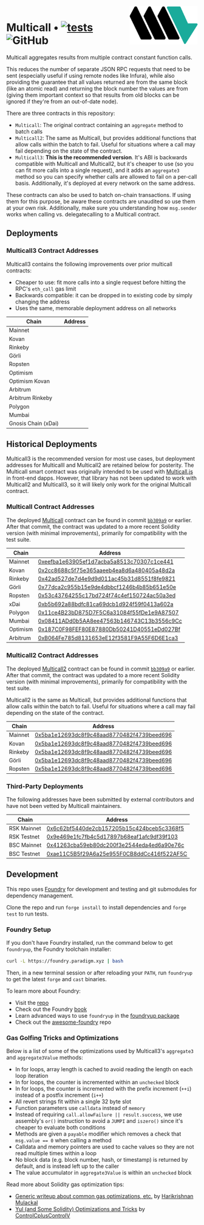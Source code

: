<img align="right" width="180" height="100" top="100" src="./assets/makerdao.png">

# Multicall • [![tests](https://github.com/mds1/multicall/actions/workflows/tests.yml/badge.svg)](https://github.com/mds1/multicall/actions/workflows/tests.yml) ![GitHub](https://img.shields.io/github/license/mds1/multicall)

Multicall aggregates results from multiple contract constant function calls.

This reduces the number of separate JSON RPC requests that need to be sent
(especially useful if using remote nodes like Infura), while also providing the
guarantee that all values returned are from the same block (like an atomic read)
and returning the block number the values are from (giving them important
context so that results from old blocks can be ignored if they're from an
out-of-date node).

There are three contracts in this repository:
- `Multicall`: The original contract containing an `aggregate` method to batch calls
- `Multicall2`: The same as Multicall, but provides additional functions that allow calls within the batch to fail. Useful for situations where a call may fail depending on the state of the contract.
- `Multicall3`: **This is the recommended version**. It's ABI is backwards compatible with Multicall and Multicall2, but it's cheaper to use (so you can fit more calls into a single request), and it adds an `aggregate3` method so you can specify whether calls are allowed to fail on a per-call basis. Additionally, it's deployed at every network on the same address.

These contracts can also be used to batch on-chain transactions. If using them
for this purpose, be aware these contracts are unaudited so use them at your own
risk. Additionally, make sure you understanding how `msg.sender` works when
calling vs. delegatecalling to a Multicall contract.

## Deployments

### Multicall3 Contract Addresses

Multicall3 contains the following improvements over prior multicall contracts:
- Cheaper to use: fit more calls into a single request before hitting the RPC's `eth_call` gas limit
- Backwards compatible: it can be dropped in to existing code by simply changing the address
- Uses the same, memorable deployment address on all networks

| Chain               | Address |
| ------------------- | ------- |
| Mainnet             |         |
| Kovan               |         |
| Rinkeby             |         |
| Görli               |         |
| Ropsten             |         |
| Optimism            |         |
| Optimism Kovan      |         |
| Arbitrum            |         |
| Arbitrum Rinkeby    |         |
| Polygon             |         |
| Mumbai              |         |
| Gnosis Chain (xDai) |         |

## Historical Deployments

Multicall3 is the recommended version for most use cases, but deployment addresses for
Multicalll and Multicall2 are retained below for posterity. The Multicall smart contract
was originally intended to be used with
[Multicall.js](https://github.com/makerdao/multicall.js)
in front-end dapps. However, that library has not been updated to work with Multicall2
and Multicall3, so it will likely only work for the original Multicall contract.

### Multicall Contract Addresses

The deployed [Multicall](https://github.com/mds1/multicall/blob/master/src/Multicall.sol) contract can be found in commit [`bb309a9`](https://github.com/mds1/multicall/commit/bb309a985379c40bdbbc9a8613501732ed98bb9c) or earlier. After that commit, the contract was updated to a more recent Solidity version (with minimal improvements), primarily for compatibility with the test suite.

| Chain    | Address                                                                                                                                              |
| -------- | ---------------------------------------------------------------------------------------------------------------------------------------------------- |
| Mainnet  | [0xeefba1e63905ef1d7acba5a8513c70307c1ce441](https://etherscan.io/address/0xeefba1e63905ef1d7acba5a8513c70307c1ce441#contracts)                      |
| Kovan    | [0x2cc8688c5f75e365aaeeb4ea8d6a480405a48d2a](https://kovan.etherscan.io/address/0x2cc8688c5f75e365aaeeb4ea8d6a480405a48d2a#contracts)                |
| Rinkeby  | [0x42ad527de7d4e9d9d011ac45b31d8551f8fe9821](https://rinkeby.etherscan.io/address/0x42ad527de7d4e9d9d011ac45b31d8551f8fe9821#contracts)              |
| Görli    | [0x77dca2c955b15e9de4dbbcf1246b4b85b651e50e](https://goerli.etherscan.io/address/0x77dca2c955b15e9de4dbbcf1246b4b85b651e50e#contracts)               |
| Ropsten  | [0x53c43764255c17bd724f74c4ef150724ac50a3ed](https://ropsten.etherscan.io/address/0x53c43764255c17bd724f74c4ef150724ac50a3ed#code)                   |
| xDai     | [0xb5b692a88bdfc81ca69dcb1d924f59f0413a602a](https://blockscout.com/poa/dai/address/0xb5b692a88bdfc81ca69dcb1d924f59f0413a602a)                      |
| Polygon  | [0x11ce4B23bD875D7F5C6a31084f55fDe1e9A87507](https://explorer-mainnet.maticvigil.com/address/0x11ce4B23bD875D7F5C6a31084f55fDe1e9A87507/contracts)   |
| Mumbai   | [0x08411ADd0b5AA8ee47563b146743C13b3556c9Cc](https://explorer-mumbai.maticvigil.com/address/0x08411ADd0b5AA8ee47563b146743C13b3556c9Cc/transactions) |
| Optimism | [0x187C0F98FEF80E87880Db50241D40551eDd027Bf](https://optimistic.etherscan.io/address/0x187C0F98FEF80E87880Db50241D40551eDd027Bf#code)                |
| Arbitrum | [0xB064Fe785d8131653eE12f3581F9A55F6D6E1ca3](https://arbiscan.io/address/0xB064Fe785d8131653eE12f3581F9A55F6D6E1ca3#code)                            |

### Multicall2 Contract Addresses

The deployed [Multicall2](https://github.com/mds1/multicall/blob/master/src/Multicall2.sol) contract can be found in commit [`bb309a9`](https://github.com/mds1/multicall/commit/bb309a985379c40bdbbc9a8613501732ed98bb9c) or earlier. After that commit, the contract was updated to a more recent Solidity version (with minimal improvements), primarily for compatibility with the test suite.

Multicall2 is the same as Multicall, but provides additional functions that allow calls within the batch to fail. Useful for situations where a call may fail depending on the state of the contract.

| Chain   | Address                                                                                                                                 |
| ------- | --------------------------------------------------------------------------------------------------------------------------------------- |
| Mainnet | [0x5ba1e12693dc8f9c48aad8770482f4739beed696](https://etherscan.io/address/0x5ba1e12693dc8f9c48aad8770482f4739beed696#contracts)         |
| Kovan   | [0x5ba1e12693dc8f9c48aad8770482f4739beed696](https://kovan.etherscan.io/address/0x5ba1e12693dc8f9c48aad8770482f4739beed696#contracts)   |
| Rinkeby | [0x5ba1e12693dc8f9c48aad8770482f4739beed696](https://rinkeby.etherscan.io/address/0x5ba1e12693dc8f9c48aad8770482f4739beed696#contracts) |
| Görli   | [0x5ba1e12693dc8f9c48aad8770482f4739beed696](https://goerli.etherscan.io/address/0x5ba1e12693dc8f9c48aad8770482f4739beed696#contracts)  |
| Ropsten | [0x5ba1e12693dc8f9c48aad8770482f4739beed696](https://ropsten.etherscan.io/address/0x5ba1e12693dc8f9c48aad8770482f4739beed696#code)      |

### Third-Party Deployments

The following addresses have been submitted by external contributors and have not been vetted by Multicall maintainers.

| Chain       | Address                                                                                                                          |
| ----------- | -------------------------------------------------------------------------------------------------------------------------------- |
| RSK Mainnet | [0x6c62bf5440de2cb157205b15c424bceb5c3368f5](https://explorer.rsk.co/address/0x6c62bf5440de2cb157205b15c424bceb5c3368f5)         |
| RSK Testnet | [0x9e469e1fc7fb4c5d17897b68eaf1afc9df39f103](https://explorer.testnet.rsk.co/address/0x9e469e1fc7fb4c5d17897b68eaf1afc9df39f103) |
| BSC Mainnet | [0x41263cba59eb80dc200f3e2544eda4ed6a90e76c](https://bscscan.com/address/0x41263cba59eb80dc200f3e2544eda4ed6a90e76c)             |
| BSC Testnet | [0xae11C5B5f29A6a25e955F0CB8ddCc416f522AF5C](https://testnet.bscscan.com/address/0xae11c5b5f29a6a25e955f0cb8ddcc416f522af5c)     |

## Development

This repo uses [Foundry](https://github.com/gakonst/foundry) for development and testing
and git submodules for dependency management.

Clone the repo and run `forge install` to install dependencies and `forge test` to run tests.

### Foundry Setup

If you don't have Foundry installed, run the command below to get `foundryup`, the Foundry toolchain installer:

```sh
curl -L https://foundry.paradigm.xyz | bash
```

Then, in a new terminal session or after reloading your `PATH`, run `foundryup` to get the latest `forge` and `cast` binaries.

To learn more about Foundry:
- Visit the [repo](https://github.com/gakonst/foundry)
- Check out the Foundry [book](https://onbjerg.github.io/foundry-book/)
- Learn advanced ways to use `foundryup` in the [foundryup package](https://github.com/gakonst/foundry/tree/master/foundryup)
- Check out the [awesome-foundry](https://github.com/crisgarner/awesome-foundry) repo

### Gas Golfing Tricks and Optimizations

Below is a list of some of the optimizations used by Multicall3's `aggregate3` and `aggregate3Value` methods:
- In for loops, array length is cached to avoid reading the length on each loop iteration
- In for loops, the counter is incremented within an `unchecked` block
- In for loops, the counter is incremented with the prefix increment (`++i`) instead of a postfix increment (`i++`)
- All revert strings fit within a single 32 byte slot
- Function parameters use `calldata` instead of `memory`
- Instead of requiring `call.allowFailure || result.success`, we use assembly's `or()` instruction to avoid a `JUMPI` and `iszero()` since it's cheaper to evaluate both conditions
- Methods are given a `payable` modifier which removes a check that `msg.value == 0` when calling a method
- Calldata and memory pointers are used to cache values so they are not read multiple times within a loop
- No block data (e.g. block number, hash, or timestamp) is returned by default, and is instead left up to the caller
- The value accumulator in `aggregate3Value` is within an `unchecked` block

Read more about Solidity gas optimization tips:
- [Generic writeup about common gas optimizations, etc.](https://gist.github.com/hrkrshnn/ee8fabd532058307229d65dcd5836ddc) by [Harikrishnan Mulackal](https://twitter.com/_hrkrshnn)
- [Yul (and Some Solidity) Optimizations and Tricks](https://hackmd.io/@gn56kcRBQc6mOi7LCgbv1g/rJez8O8st) by [ControlCplusControlV](https://twitter.com/controlcthenv)
